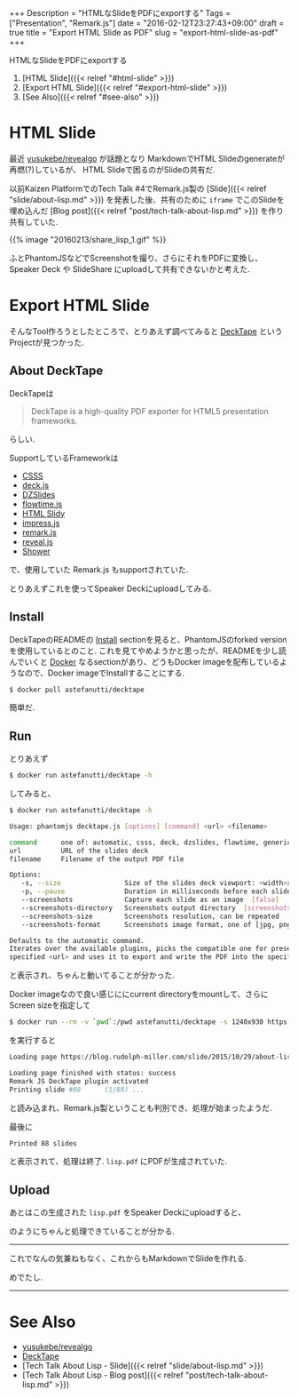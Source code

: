 +++
Description = "HTMLなSlideをPDFにexportする"
Tags = ["Presentation", "Remark.js"]
date = "2016-02-12T23:27:43+09:00"
draft = true
title = "Export HTML Slide as PDF"
slug = "export-html-slide-as-pdf"
+++

HTMLなSlideをPDFにexportする

<!--more-->

1. [HTML Slide]({{< relref "#html-slide" >}})
2. [Export HTML Slide]({{< relref "#export-html-slide" >}})
3. [See Also]({{< relref "#see-also" >}})


# HTML Slide

最近 [yusukebe/revealgo](https://github.com/yusukebe/revealgo) が話題となり
MarkdownでHTML Slideのgenerateが再燃(?)しているが、
HTML Slideで困るのがSlideの共有だ.

以前Kaizen PlatformでのTech Talk #4でRemark.js製の [Slide]({{< relref "slide/about-lisp.md" >}})
を発表した後、共有のために `iframe` でこのSlideを埋め込んだ
[Blog post]({{< relref "post/tech-talk-about-lisp.md" >}}) を作り共有していた.

{{% image "20160213/share_lisp_1.gif" %}}

ふとPhantomJSなどでScreenshotを撮り、さらにそれをPDFに変換し、
Speaker Deck や SlideShare にuploadして共有できないかと考えた.


# Export HTML Slide

そんなTool作ろうとしたところで、とりあえず調べてみると
[DeckTape](https://github.com/astefanutti/decktape) というProjectが見つかった.


## About DeckTape

DeckTapeは

> DeckTape is a high-quality PDF exporter for HTML5 presentation frameworks.

らしい.

SupportしているFrameworkは

- [CSSS](http://leaverou.github.io/csss/)
- [deck.js](http://imakewebthings.com/deck.js/)
- [DZSlides](http://paulrouget.com/dzslides/)
- [flowtime.js](http://flowtime-js.marcolago.com/)
- [HTML Slidy](http://www.w3.org/Talks/Tools/)
- [impress.js](http://impress.github.io/impress.js)
- [remark.js](http://remarkjs.com/)
- [reveal.js](http://lab.hakim.se/reveal-js)
- [Shower](http://shwr.me/)

で、使用していた Remark.js もsupportされていた.

とりあえずこれを使ってSpeaker Deckにuploadしてみる.


## Install

DeckTapeのREADMEの [Install](https://github.com/astefanutti/decktape#install) sectionを見ると、PhantomJSのforked versionを使用しているとのこと.
これを見てやめようかと思ったが、READMEを少し読んでいくと [Docker](https://github.com/astefanutti/decktape#docker) なるsectionがあり、どうもDocker imageを配布しているようなので、Docker imageでInstallすることにする.

```sh
$ docker pull astefanutti/decktape
```

簡単だ.


## Run

とりあえず

```sh
$ docker run astefanutti/decktape -h
```

してみると、

```sh
$ docker run astefanutti/decktape -h

Usage: phantomjs decktape.js [options] [command] <url> <filename>

command      one of: automatic, csss, deck, dzslides, flowtime, generic, impress, remark, reveal, shower, slidy
url          URL of the slides deck
filename     Filename of the output PDF file

Options:
   -s, --size                Size of the slides deck viewport: <width>x<height>  [1280x720]
   -p, --pause               Duration in milliseconds before each slide is exported  [1000]
   --screenshots             Capture each slide as an image  [false]
   --screenshots-directory   Screenshots output directory  [screenshots]
   --screenshots-size        Screenshots resolution, can be repeated
   --screenshots-format      Screenshots image format, one of [jpg, png]  [png]

Defaults to the automatic command.
Iterates over the available plugins, picks the compatible one for presentation at the 
specified <url> and uses it to export and write the PDF into the specified <filename>.
```

と表示され、ちゃんと動いてることが分かった.

Docker imageなので良い感じににcurrent directoryをmountして、さらにScreen sizeを指定して

```sh
$ docker run --rm -v `pwd`:/pwd astefanutti/decktape -s 1240x930 https://blog.rudolph-miller.com/slide/2015/10/29/about-lisp/ /pwd/lisp.pdf
```

を実行すると

```sh
Loading page https://blog.rudolph-miller.com/slide/2015/10/29/about-lisp/ ...

Loading page finished with status: success
Remark JS DeckTape plugin activated
Printing slide #88      (1/88) ...
```

と読み込まれ、Remark.js製ということも判別でき、処理が始まったようだ.

最後に

```sh
Printed 88 slides
```

と表示されて、処理は終了. `lisp.pdf` にPDFが生成されていた.


## Upload

あとはこの生成された `lisp.pdf` をSpeaker Deckにuploadすると、

<script async class="speakerdeck-embed" data-id="77ce6ba2d6134d94a77e432f0246cd06" data-ratio="1.33333333333333" src="//speakerdeck.com/assets/embed.js"></script>

のようにちゃんと処理できていることが分かる.

---

これでなんの気兼ねもなく、これからもMarkdownでSlideを作れる.

めでたし.

---

# See Also
- [yusukebe/revealgo](https://github.com/yusukebe/revealgo)
- [DeckTape](https://github.com/astefanutti/decktape)
- [Tech Talk About Lisp - Slide]({{< relref "slide/about-lisp.md" >}})
- [Tech Talk About Lisp - Blog post]({{< relref "post/tech-talk-about-lisp.md" >}})
